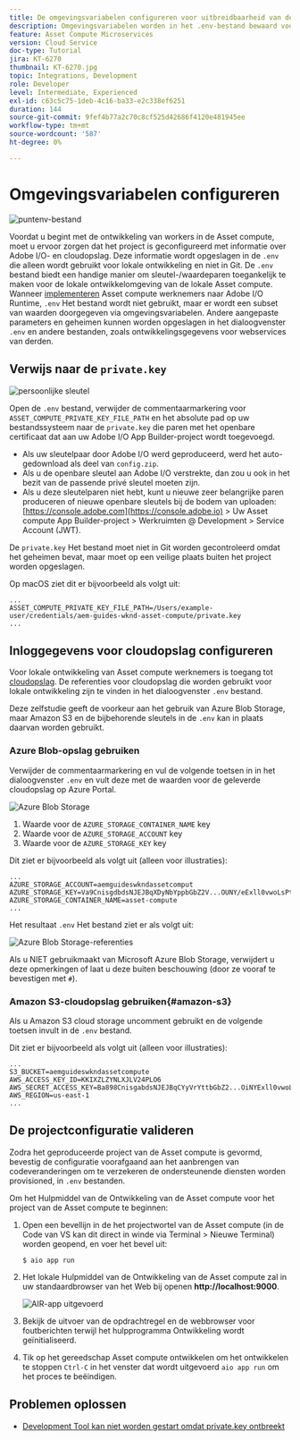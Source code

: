 ```yaml
---
title: De omgevingsvariabelen configureren voor uitbreidbaarheid van de Asset compute
description: Omgevingsvariabelen worden in het .env-bestand bewaard voor lokale ontwikkeling en worden gebruikt om gegevens over Adobe I/O en cloudopslag te verstrekken die vereist zijn voor lokale ontwikkeling.
feature: Asset Compute Microservices
version: Cloud Service
doc-type: Tutorial
jira: KT-6270
thumbnail: KT-6270.jpg
topic: Integrations, Development
role: Developer
level: Intermediate, Experienced
exl-id: c63c5c75-1deb-4c16-ba33-e2c338ef6251
duration: 144
source-git-commit: 9fef4b77a2c70c8cf525d42686f4120e481945ee
workflow-type: tm+mt
source-wordcount: '587'
ht-degree: 0%

---
```


# Omgevingsvariabelen configureren

![puntenv-bestand](assets/environment-variables/dot-env-file.png)

Voordat u begint met de ontwikkeling van workers in de Asset compute, moet u ervoor zorgen dat het project is geconfigureerd met informatie over Adobe I/O- en cloudopslag. Deze informatie wordt opgeslagen in de `.env`  die alleen wordt gebruikt voor lokale ontwikkeling en niet in Git. De `.env` bestand biedt een handige manier om sleutel-/waardeparen toegankelijk te maken voor de lokale ontwikkelomgeving van de lokale Asset compute. Wanneer [implementeren](../deploy/runtime.md) Asset compute werknemers naar Adobe I/O Runtime, `.env` Het bestand wordt niet gebruikt, maar er wordt een subset van waarden doorgegeven via omgevingsvariabelen. Andere aangepaste parameters en geheimen kunnen worden opgeslagen in het dialoogvenster `.env` en andere bestanden, zoals ontwikkelingsgegevens voor webservices van derden.

## Verwijs naar de `private.key`

![persoonlijke sleutel](assets/environment-variables/private-key.png)

Open de `.env` bestand, verwijder de commentaarmarkering voor `ASSET_COMPUTE_PRIVATE_KEY_FILE_PATH` en het absolute pad op uw bestandssysteem naar de `private.key` die paren met het openbare certificaat dat aan uw Adobe I/O App Builder-project wordt toegevoegd.

+ Als uw sleutelpaar door Adobe I/O werd geproduceerd, werd het auto-gedownload als deel van  `config.zip`.
+ Als u de openbare sleutel aan Adobe I/O verstrekte, dan zou u ook in het bezit van de passende privé sleutel moeten zijn.
+ Als u deze sleutelparen niet hebt, kunt u nieuwe zeer belangrijke paren produceren of nieuwe openbare sleutels bij de bodem van uploaden:
  [https://console.adobe.com](https://console.adobe.io) > Uw Asset compute App Builder-project > Werkruimten @ Development > Service Account (JWT).

De `private.key` Het bestand moet niet in Git worden gecontroleerd omdat het geheimen bevat, maar moet op een veilige plaats buiten het project worden opgeslagen.

Op macOS ziet dit er bijvoorbeeld als volgt uit:

```
...
ASSET_COMPUTE_PRIVATE_KEY_FILE_PATH=/Users/example-user/credentials/aem-guides-wknd-asset-compute/private.key
...
```

## Inloggegevens voor cloudopslag configureren

Voor lokale ontwikkeling van Asset compute werknemers is toegang tot [cloudopslag](../set-up/accounts-and-services.md#cloud-storage). De referenties voor cloudopslag die worden gebruikt voor lokale ontwikkeling zijn te vinden in het dialoogvenster `.env` bestand.

Deze zelfstudie geeft de voorkeur aan het gebruik van Azure Blob Storage, maar Amazon S3 en de bijbehorende sleutels in de `.env` kan in plaats daarvan worden gebruikt.

### Azure Blob-opslag gebruiken

Verwijder de commentaarmarkering en vul de volgende toetsen in in het dialoogvenster `.env` en vult deze met de waarden voor de geleverde cloudopslag op Azure Portal.

![Azure Blob Storage](./assets/environment-variables/azure-portal-credentials.png)

1. Waarde voor de `AZURE_STORAGE_CONTAINER_NAME` key
1. Waarde voor de `AZURE_STORAGE_ACCOUNT` key
1. Waarde voor de `AZURE_STORAGE_KEY` key

Dit ziet er bijvoorbeeld als volgt uit (alleen voor illustraties):

```
...
AZURE_STORAGE_ACCOUNT=aemguideswkndassetcomput
AZURE_STORAGE_KEY=Va9CnisgdbdsNJEJBqXDyNbYppbGbZ2V...OUNY/eExll0vwoLsPt/OvbM+B7pkUdpEe7zJhg==
AZURE_STORAGE_CONTAINER_NAME=asset-compute
...
```

Het resultaat `.env` Het bestand ziet er als volgt uit:

![Azure Blob Storage-referenties](assets/environment-variables/cloud-storage-credentials.png)

Als u NIET gebruikmaakt van Microsoft Azure Blob Storage, verwijdert u deze opmerkingen of laat u deze buiten beschouwing (door ze vooraf te bevestigen met `#`).

### Amazon S3-cloudopslag gebruiken{#amazon-s3}

Als u Amazon S3 cloud storage uncomment gebruikt en de volgende toetsen invult in de `.env` bestand.

Dit ziet er bijvoorbeeld als volgt uit (alleen voor illustraties):

```
...
S3_BUCKET=aemguideswkndassetcompute
AWS_ACCESS_KEY_ID=KKIXZLZYNLXJLV24PLO6
AWS_SECRET_ACCESS_KEY=Ba898CnisgabdsNJEJBqCYyVrYttbGbZ2...OiNYExll0vwoLsPtOv
AWS_REGION=us-east-1
...
```

## De projectconfiguratie valideren

Zodra het geproduceerde project van de Asset compute is gevormd, bevestig de configuratie voorafgaand aan het aanbrengen van codeveranderingen om te verzekeren de ondersteunende diensten worden provisioned, in `.env` bestanden.

Om het Hulpmiddel van de Ontwikkeling van de Asset compute voor het project van de Asset compute te beginnen:

1. Open een bevellijn in de het projectwortel van de Asset compute (in de Code van VS kan dit direct in winde via Terminal > Nieuwe Terminal) worden geopend, en voer het bevel uit:

   ```
   $ aio app run
   ```

1. Het lokale Hulpmiddel van de Ontwikkeling van de Asset compute zal in uw standaardbrowser van het Web bij openen __http://localhost:9000__.

   ![AIR-app uitgevoerd](assets/environment-variables/aio-app-run.png)

1. Bekijk de uitvoer van de opdrachtregel en de webbrowser voor foutberichten terwijl het hulpprogramma Ontwikkeling wordt geïnitialiseerd.
1. Tik op het gereedschap Asset compute ontwikkelen om het ontwikkelen te stoppen `Ctrl-C` in het venster dat wordt uitgevoerd `aio app run` om het proces te beëindigen.

## Problemen oplossen

+ [Development Tool kan niet worden gestart omdat private.key ontbreekt](../troubleshooting.md#missing-private-key)

